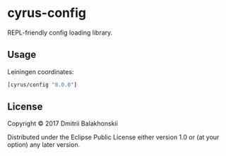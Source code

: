 # cyrus-config

REPL-friendly config loading library.

## Usage

Leiningen coordinates:
```clj
[cyrus/config "0.0.0"]
```

## License

Copyright © 2017 Dmitrii Balakhonskii

Distributed under the Eclipse Public License either version 1.0 or (at
your option) any later version.
